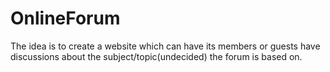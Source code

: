# OnlineForum
The idea is to create a website which can have its members or guests have discussions about the subject/topic(undecided) the forum is based on.
